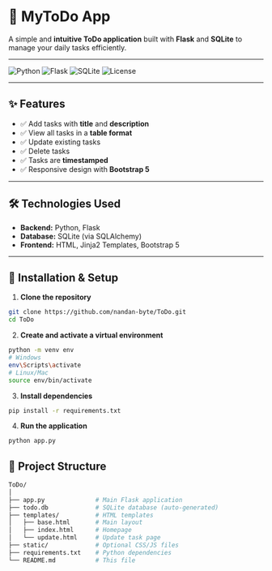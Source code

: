 # 📝 MyToDo App

A simple and **intuitive ToDo application** built with **Flask** and **SQLite** to manage your daily tasks efficiently.

---

![Python](https://img.shields.io/badge/Python-3.11-blue?logo=python&logoColor=white)
![Flask](https://img.shields.io/badge/Flask-2.3-lightgrey?logo=flask&logoColor=black)
![SQLite](https://img.shields.io/badge/SQLite-3.40-lightgrey?logo=sqlite&logoColor=white)
![License](https://img.shields.io/badge/License-MIT-green)

---

## ✨ Features

- ✅ Add tasks with **title** and **description**  
- ✅ View all tasks in a **table format**  
- ✅ Update existing tasks  
- ✅ Delete tasks  
- ✅ Tasks are **timestamped**  
- ✅ Responsive design with **Bootstrap 5**  

---

## 🛠 Technologies Used

- **Backend:** Python, Flask  
- **Database:** SQLite (via SQLAlchemy)  
- **Frontend:** HTML, Jinja2 Templates, Bootstrap 5  

---

## 🚀 Installation & Setup

1. **Clone the repository**  

 ```bash
 git clone https://github.com/nandan-byte/ToDo.git
 cd ToDo
```
2. **Create and activate a virtual environment**

```bash
python -m venv env
# Windows
env\Scripts\activate
# Linux/Mac
source env/bin/activate
```
3. **Install dependencies**
```bash
pip install -r requirements.txt

```
4. **Run the application**
```bash
python app.py

```
## 📂 Project Structure
```bash
ToDo/
│
├── app.py              # Main Flask application
├── todo.db             # SQLite database (auto-generated)
├── templates/          # HTML templates
│   ├── base.html       # Main layout
│   ├── index.html      # Homepage
│   └── update.html     # Update task page
├── static/             # Optional CSS/JS files
├── requirements.txt    # Python dependencies
└── README.md           # This file
```
